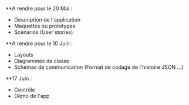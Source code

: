 **A rendre pour le 20 Mai :
- Description de l'application
- Maquettes ou prototypes
- Scénarios (User stories)

**A rendre pour le 10 Juin :
- Layouts
- Diagrammes de classe
- Schémas de communication (Format de codage de l'histoire JSON ...)

**17 Juin :
- Contrôle
- Démo de l'app
